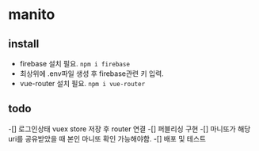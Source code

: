 # manito

## install
- firebase 설치 필요.
  `npm i firebase`
- 최상위에 .env파일 생성 후 firebase관련 키 입력.
- vue-router 설치 필요.
  `npm i vue-router`


## todo
-[] 로그인상태 vuex store 저장 후 router 연결
-[] 퍼블리싱 구현
-[] 마니또가 해당 uri를 공유받았을 때 본인 마니또 확인 가능해야함.
-[] 배포 및 테스트
